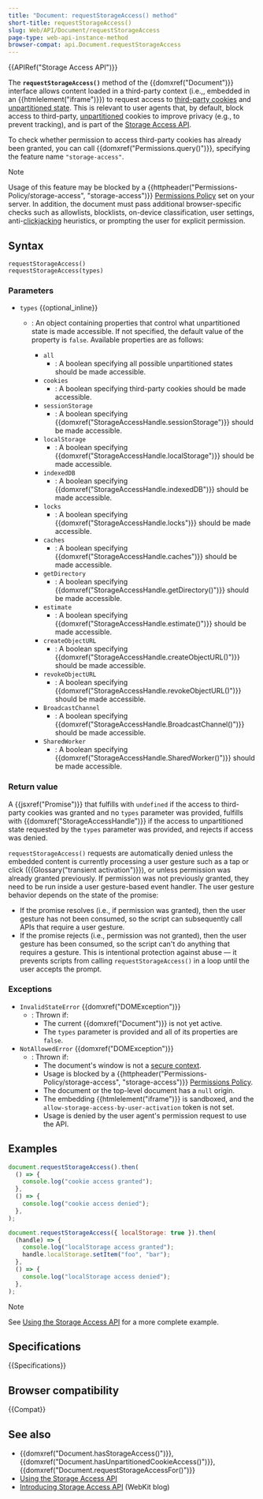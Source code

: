 ```yaml
---
title: "Document: requestStorageAccess() method"
short-title: requestStorageAccess()
slug: Web/API/Document/requestStorageAccess
page-type: web-api-instance-method
browser-compat: api.Document.requestStorageAccess
---
```


{{APIRef("Storage Access API")}}

The **`requestStorageAccess()`** method of the {{domxref("Document")}} interface allows content loaded in a third-party context (i.e.,, embedded in an {{htmlelement("iframe")}}) to request access to [third-party cookies](/en-US/docs/Web/Privacy/Guides/Third-party_cookies) and [unpartitioned state](/en-US/docs/Web/Privacy/Guides/State_Partitioning#state_partitioning). This is relevant to user agents that, by default, block access to third-party, [unpartitioned](/en-US/docs/Web/API/Storage_Access_API#unpartitioned_versus_partitioned_cookies) cookies to improve privacy (e.g., to prevent tracking), and is part of the [Storage Access API](/en-US/docs/Web/API/Storage_Access_API).

To check whether permission to access third-party cookies has already been granted, you can call {{domxref("Permissions.query()")}}, specifying the feature name `"storage-access"`.

> [!NOTE]
> Usage of this feature may be blocked by a {{httpheader("Permissions-Policy/storage-access", "storage-access")}} [Permissions Policy](/en-US/docs/Web/HTTP/Guides/Permissions_Policy) set on your server. In addition, the document must pass additional browser-specific checks such as allowlists, blocklists, on-device classification, user settings, anti-[clickjacking](/en-US/docs/Web/Security/Attacks/Clickjacking) heuristics, or prompting the user for explicit permission.

## Syntax

```js-nolint
requestStorageAccess()
requestStorageAccess(types)
```

### Parameters

- `types` {{optional_inline}}

  - : An object containing properties that control what unpartitioned state is made accessible. If not specified, the default value of the property is `false`. Available properties are as follows:

    - `all`
      - : A boolean specifying all possible unpartitioned states should be made accessible.
    - `cookies`
      - : A boolean specifying third-party cookies should be made accessible.
    - `sessionStorage`
      - : A boolean specifying {{domxref("StorageAccessHandle.sessionStorage")}} should be made accessible.
    - `localStorage`
      - : A boolean specifying {{domxref("StorageAccessHandle.localStorage")}} should be made accessible.
    - `indexedDB`
      - : A boolean specifying {{domxref("StorageAccessHandle.indexedDB")}} should be made accessible.
    - `locks`
      - : A boolean specifying {{domxref("StorageAccessHandle.locks")}} should be made accessible.
    - `caches`
      - : A boolean specifying {{domxref("StorageAccessHandle.caches")}} should be made accessible.
    - `getDirectory`
      - : A boolean specifying {{domxref("StorageAccessHandle.getDirectory()")}} should be made accessible.
    - `estimate`
      - : A boolean specifying {{domxref("StorageAccessHandle.estimate()")}} should be made accessible.
    - `createObjectURL`
      - : A boolean specifying {{domxref("StorageAccessHandle.createObjectURL()")}} should be made accessible.
    - `revokeObjectURL`
      - : A boolean specifying {{domxref("StorageAccessHandle.revokeObjectURL()")}} should be made accessible.
    - `BroadcastChannel`
      - : A boolean specifying {{domxref("StorageAccessHandle.BroadcastChannel()")}} should be made accessible.
    - `SharedWorker`
      - : A boolean specifying {{domxref("StorageAccessHandle.SharedWorker()")}} should be made accessible.

### Return value

A {{jsxref("Promise")}} that fulfills with `undefined` if the access to third-party cookies was granted and no `types` parameter was provided, fulfills with {{domxref("StorageAccessHandle")}} if the access to unpartitioned state requested by the `types` parameter was provided, and rejects if access was denied.

`requestStorageAccess()` requests are automatically denied unless the embedded content is currently processing a user gesture such as a tap or click ({{Glossary("transient activation")}}), or unless permission was already granted previously. If permission was not previously granted, they need to be run inside a user gesture-based event handler. The user gesture behavior depends on the state of the promise:

- If the promise resolves (i.e., if permission was granted), then the user gesture has not been consumed, so the script can subsequently call APIs that require a user gesture.
- If the promise rejects (i.e., permission was not granted), then the user gesture has been consumed, so the script can't do anything that requires a gesture. This is intentional protection against abuse — it prevents scripts from calling `requestStorageAccess()` in a loop until the user accepts the prompt.

### Exceptions

- `InvalidStateError` {{domxref("DOMException")}}
  - : Thrown if:
    - The current {{domxref("Document")}} is not yet active.
    - The `types` parameter is provided and all of its properties are `false`.
- `NotAllowedError` {{domxref("DOMException")}}
  - : Thrown if:
    - The document's window is not a [secure context](/en-US/docs/Web/Security/Secure_Contexts).
    - Usage is blocked by a {{httpheader("Permissions-Policy/storage-access", "storage-access")}} [Permissions Policy](/en-US/docs/Web/HTTP/Guides/Permissions_Policy).
    - The document or the top-level document has a `null` origin.
    - The embedding {{htmlelement("iframe")}} is sandboxed, and the `allow-storage-access-by-user-activation` token is not set.
    - Usage is denied by the user agent's permission request to use the API.

## Examples

```js
document.requestStorageAccess().then(
  () => {
    console.log("cookie access granted");
  },
  () => {
    console.log("cookie access denied");
  },
);

document.requestStorageAccess({ localStorage: true }).then(
  (handle) => {
    console.log("localStorage access granted");
    handle.localStorage.setItem("foo", "bar");
  },
  () => {
    console.log("localStorage access denied");
  },
);
```

> [!NOTE]
> See [Using the Storage Access API](/en-US/docs/Web/API/Storage_Access_API/Using) for a more complete example.

## Specifications

{{Specifications}}

## Browser compatibility

{{Compat}}

## See also

- {{domxref("Document.hasStorageAccess()")}}, {{domxref("Document.hasUnpartitionedCookieAccess()")}}, {{domxref("Document.requestStorageAccessFor()")}}
- [Using the Storage Access API](/en-US/docs/Web/API/Storage_Access_API/Using)
- [Introducing Storage Access API](https://webkit.org/blog/8124/introducing-storage-access-api/) (WebKit blog)
